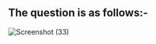 
## The question is as follows:-

![Screenshot (33)](https://user-images.githubusercontent.com/44902363/77787046-e187f880-7084-11ea-90b8-200c3588e2ad.png)
